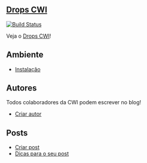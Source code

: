 [Drops CWI](http://cwisoftware.github.io/drops/)
-----------

[![Build Status](https://api.travis-ci.org/CWISoftware/drops.svg?branch=gh-pages)](https://travis-ci.org/CWISoftware/drops)

Veja o [Drops CWI](http://cwisoftware.github.io/drops/)!


## Ambiente

- [Instalação](/docs/installation.md)


## Autores

Todos colaboradores da CWI podem escrever no blog!

- [Criar autor](/docs/author-author.md)


## Posts

- [Criar post](/docs/post-create.md)
- [Dicas para o seu post](/docs/post-tips.md)
